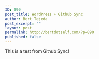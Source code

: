 ```yaml
---
ID: 890
post_title: WordPress + Github Sync
author: Bert Tejeda
post_excerpt: ""
layout: post
permalink: http://bertdotself.com/?p=890
published: false
---
```

This is a test from Github Sync!